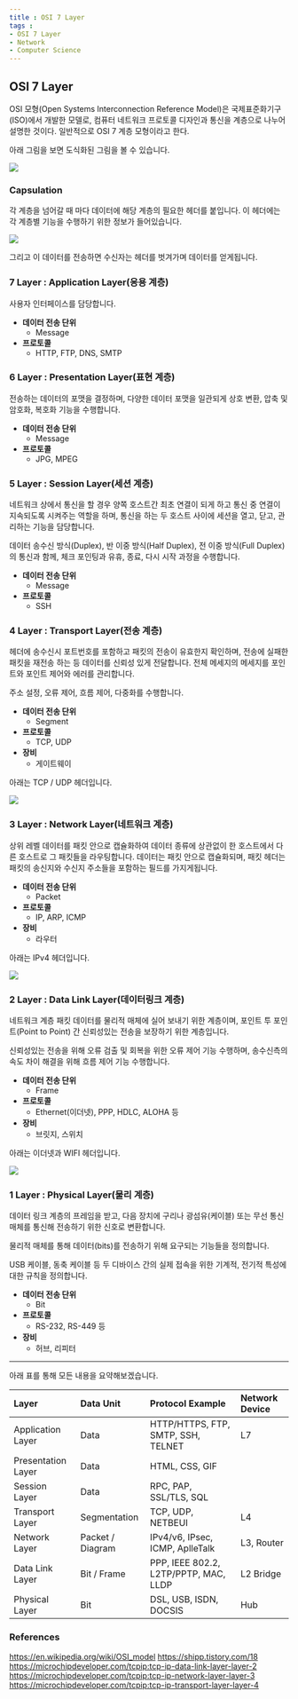 ```yaml
---
title : OSI 7 Layer
tags : 
- OSI 7 Layer
- Network
- Computer Science
---
```


## OSI 7 Layer

OSI 모형(Open Systems Interconnection Reference Model)은 국제표준화기구(ISO)에서 개발한 모델로, 컴퓨터 네트워크 프로토콜 디자인과 통신을 계층으로 나누어 설명한 것이다. 일반적으로 OSI 7 계층 모형이라고 한다.

아래 그림을 보면 도식화된 그림을 볼 수 있습니다.

![](https://t1.daumcdn.net/cfile/tistory/265E2642581462551E)

### Capsulation

각 계층을 넘어갈 때 마다 데이터에 해당 계층의 필요한 헤더를 붙입니다. 이 헤더에는 각 계층별 기능을 수행하기 위한 정보가 들어있습니다.

![](https://t1.daumcdn.net/cfile/tistory/2401E03959409BEA1D)

그리고 이 데이터를 전송하면 수신자는 헤더를 벗겨가며 데이터를 얻게됩니다.

### 7 Layer : Application Layer(응용 계층)

사용자 인터페이스를 담당합니다.

* **데이터 전송 단위**
  * Message
* **프로토콜**
  * HTTP, FTP, DNS, SMTP

### 6 Layer : Presentation Layer(표현 계층)

전송하는 데이터의 포맷을 결정하며, 다양한 데이터 포맷을 일관되게 상호 변환, 압축 및 암호화, 복호화 기능을 수행합니다.

* **데이터 전송 단위**
  * Message
* **프로토콜**
  * JPG, MPEG

### 5 Layer : Session Layer(세션 계층)

네트워크 상에서 통신을 할 경우 양쪽 호스트간 최초 연결이 되게 하고 통신 중 연결이 지속되도록 시켜주는 역할을 하며, 통신을 하는 두 호스트 사이에 세션을 열고, 닫고, 관리하는 기능을 담당합니다.

데이터 송수신 방식(Duplex), 반 이중 방식(Half Duplex), 전 이중 방식(Full Duplex)의 통신과 함께, 체크 포인팅과 유휴, 종료, 다시 시작 과정을 수행합니다.

* **데이터 전송 단위**
  * Message
* **프로토콜**
  * SSH

### 4 Layer : Transport Layer(전송 계층)

헤더에 송수신시 포트번호를 포함하고 패킷의 전송이 유효한지 확인하며, 전송에 실패한 패킷을 재전송 하는 등 데이터를 신뢰성 있게 전달합니다. 전체 메세지의 메세지를 포인트와 포인트 제어와 에러를 관리합니다. 

주소 설정, 오류 제어, 흐름 제어, 다중화를 수행합니다.

* **데이터 전송 단위**
  * Segment
* **프로토콜**
  * TCP, UDP
* **장비**
  * 게이트웨이

아래는 TCP / UDP 헤더입니다.

![](https://microchip.wikidot.com/local--files/tcpip:tcp-vs-udp/TCP_UDP_headers.JPG)

### 3 Layer : Network Layer(네트워크 계층)

상위 레벨 데이터를 패킷 안으로 캡슐화하여 데이터 종류에 상관없이 한 호스트에서 다른 호스트로 그 패킷들을 라우팅합니다. 데이터는 패킷 안으로 캡슐화되며, 패킷 헤더는 패킷의 송신지와 수신지 주소들을 포함하는 필드를 가지게됩니다.

* **데이터 전송 단위**
  * Packet
* **프로토콜**
  * IP, ARP, ICMP
* **장비**
  * 라우터

아래는 IPv4 헤더입니다.

![](https://microchip.wikidot.com/local--files/tcpip:tcp-ip-network-layer-layer-3/IPv4_header.JPG)

### 2 Layer : Data Link Layer(데이터링크 계층)

네트워크 계층 패킷 데이터를 물리적 매체에 실어 보내기 위한 계층이며,  포인트 투 포인트(Point to Point) 간 신뢰성있는 전송을 보장하기 위한 계층입니다. 

신뢰성있는 전송을 위해 오류 검출 및 회복을 위한 오류 제어 기능 수행하며, 송수신측의 속도 차이 해결을 위해 흐름 제어 기능 수행합니다.

* **데이터 전송 단위**
  * Frame
* **프로토콜**
  * Ethernet(이더넷), PPP, HDLC, ALOHA 등
* **장비**
  * 브릿지, 스위치

아래는 이더넷과 WIFI 헤더입니다.

![](https://microchip.wikidot.com/local--files/tcpip:tcp-ip-data-link-layer-layer-2/ethernet_wifi_frames.JPG)

### 1 Layer : Physical Layer(물리 계층)

데이터 링크 계층의 프레임을 받고, 다음 장치에 구리나 광섬유(케이블) 또는 무선 통신 매체를 통신해 전송하기 위한 신호로 변환합니다.

물리적 매체를 통해 데이터(bits)를 전송하기 위해 요구되는 기능들을 정의합니다.

USB 케이블, 동축 케이블 등 두 디바이스 간의 실제 접속을 위한 기계적, 전기적 특성에 대한 규칙을 정의합니다.

* **데이터 전송 단위**
  * Bit
* **프로토콜**
  * RS-232, RS-449 등
* **장비**
  * 허브, 리피터

---

아래 표를 통해 모든 내용을 요약해보겠습니다.

|Layer|Data Unit|Protocol Example|Network Device|
|:--|:--|:--|:--|
|Application Layer|Data|HTTP/HTTPS, FTP, SMTP, SSH, TELNET|L7|
|Presentation Layer|Data|HTML, CSS, GIF||
|Session Layer|Data|RPC, PAP, SSL/TLS, SQL||
|Transport Layer|Segmentation|TCP, UDP, NETBEUI|L4|
|Network Layer|Packet / Diagram|IPv4/v6, IPsec, ICMP, AplleTalk|L3, Router|
|Data Link Layer|Bit / Frame|PPP, IEEE 802.2, L2TP/PPTP, MAC, LLDP|L2 Bridge|
|Physical Layer|Bit|DSL, USB, ISDN, DOCSIS|Hub|

### References

https://en.wikipedia.org/wiki/OSI_model
https://shipp.tistory.com/18
https://microchipdeveloper.com/tcpip:tcp-ip-data-link-layer-layer-2
https://microchipdeveloper.com/tcpip:tcp-ip-network-layer-layer-3
https://microchipdeveloper.com/tcpip:tcp-ip-transport-layer-layer-4